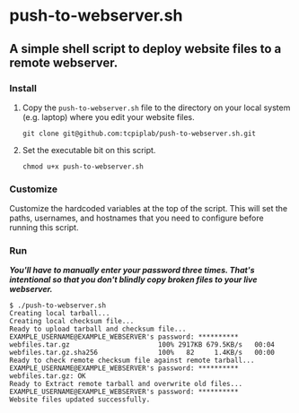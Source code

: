 # push-to-webserver.sh

## A simple shell script to deploy website files to a remote webserver.

### Install
1. Copy the `push-to-webserver.sh` file to the directory on your local system (e.g. laptop) where you edit your website files.
    ```shell
    git clone git@github.com:tcpiplab/push-to-webserver.sh.git
    ```
2. Set the executable bit on this script.
    ```shell
    chmod u+x push-to-webserver.sh
    ```

### Customize
Customize the hardcoded variables at the top of the script. This will set the paths, usernames, and hostnames that you need to configure before running this script.

### Run
***You'll have to manually enter your password three times. That's intentional so that you don't blindly copy broken files to your live webserver.***
```shell
$ ./push-to-webserver.sh 
Creating local tarball...
Creating local checksum file...
Ready to upload tarball and checksum file...
EXAMPLE_USERNAME@EXAMPLE_WEBSERVER's password: **********
webfiles.tar.gz                      100% 2917KB 679.5KB/s   00:04    
webfiles.tar.gz.sha256               100%   82     1.4KB/s   00:00    
Ready to check remote checksum file against remote tarball...
EXAMPLE_USERNAME@EXAMPLE_WEBSERVER's password: **********
webfiles.tar.gz: OK
Ready to Extract remote tarball and overwrite old files...
EXAMPLE_USERNAME@EXAMPLE_WEBSERVER's password: **********
Website files updated successfully.
```